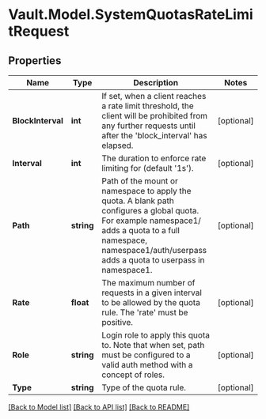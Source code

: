 # Vault.Model.SystemQuotasRateLimitRequest

## Properties

Name | Type | Description | Notes
------------ | ------------- | ------------- | -------------
**BlockInterval** | **int** | If set, when a client reaches a rate limit threshold, the client will be prohibited from any further requests until after the &#39;block_interval&#39; has elapsed. | [optional] 
**Interval** | **int** | The duration to enforce rate limiting for (default &#39;1s&#39;). | [optional] 
**Path** | **string** | Path of the mount or namespace to apply the quota. A blank path configures a global quota. For example namespace1/ adds a quota to a full namespace, namespace1/auth/userpass adds a quota to userpass in namespace1. | [optional] 
**Rate** | **float** | The maximum number of requests in a given interval to be allowed by the quota rule. The &#39;rate&#39; must be positive. | [optional] 
**Role** | **string** | Login role to apply this quota to. Note that when set, path must be configured to a valid auth method with a concept of roles. | [optional] 
**Type** | **string** | Type of the quota rule. | [optional] 

[[Back to Model list]](../README.md#documentation-for-models) [[Back to API list]](../README.md#documentation-for-api-endpoints) [[Back to README]](../README.md)

